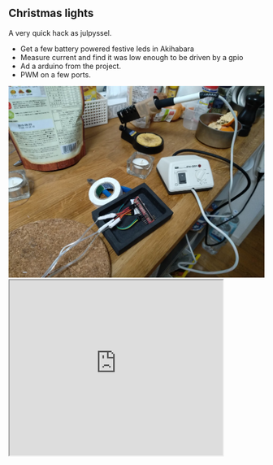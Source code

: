 ## Christmas lights
A very quick hack as julpyssel.

*  Get a few battery powered festive leds in Akihabara
*  Measure  current and find it was low enough to be driven by a gpio
*  Ad a arduino from the project.
*  PWM on a few ports.

<img src="julpyssel.jpg">

<iframe width="420" height="345" src="https://www.youtube.com/embed/2vVJAMOSDZU">
</iframe>
